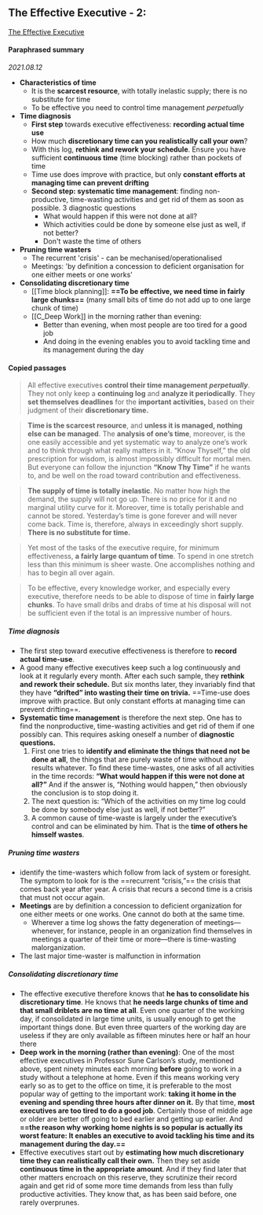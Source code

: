 ## The Effective Executive - 2: 
[The Effective Executive](notes/B_The%20Effective%20Executive.md)
#### Paraphrased summary
*2021.08.12*
- **Characteristics of time**
	- It is the **scarcest resource**, with totally inelastic supply; there is no substitute for time
	- To be effective you need to control time management *perpetually*
- **Time diagnosis**
	- **First step** towards executive effectiveness: **recording actual time use**
	- How much **discretionary time can you realistically call your own**? 
	- With this log, **rethink and rework your schedule**. Ensure you have sufficient **continuous time** (time blocking) rather than pockets of time 
	- Time use does improve with practice, but only **constant efforts at managing time can prevent drifting**
	- **Second step: systematic time management**: finding non-productive, time-wasting activities and get rid of them as soon as possible. 3 diagnostic questions
		- What would happen if this were not done at all? 
		- Which activities could be done by someone else just as well, if not better?
		- Don't waste the time of others 
- **Pruning time wasters**
	- The recurrent 'crisis' - can be mechanised/operationalised
	- Meetings: 'by definition a concession to deficient organisation for one either meets or one works'
- **Consolidating discretionary time**
	- [[Time block planning]]: **==To be effective, we need time in fairly large chunks==** (many small bits of time do not add up to one large chunk of time)
	- [[C_Deep Work]] in the morning rather than evening: 
		- Better than evening, when most people are too tired for a good job
		- And doing in the evening enables you to avoid tackling time and its management during the day

#### Copied passages
> All effective executives **control their time management *perpetually***. They not only keep a **continuing log** and **analyze it periodically**. They **set themselves deadlines** for the **important activities,** based on their judgment of their **discretionary time.**

> **Time is the scarcest resource**, and **unless it is managed, nothing else can be managed**. The **analysis of one’s time**, moreover, is the one easily accessible and yet systematic way to analyze one’s work and to think through what really matters in it. “Know Thyself,” the old prescription for wisdom, is almost impossibly difficult for mortal men. But everyone can follow the injunction **“Know Thy Time”** if he wants to, and be well on the road toward contribution and effectiveness.

> **The supply of time is totally inelastic**. No matter how high the demand, the supply will not go up. There is no price for it and no marginal utility curve for it. Moreover, time is totally perishable and cannot be stored. Yesterday’s time is gone forever and will never come back. Time is, therefore, always in exceedingly short supply. **There is no substitute for time.**

> Yet most of the tasks of the executive require, for minimum effectiveness, **a fairly large quantum of time**. To spend in one stretch less than this minimum is sheer waste. One accomplishes nothing and has to begin all over again.

 >To be effective, every knowledge worker, and especially every executive, therefore needs to be able to dispose of time in **fairly large chunks**. To have small dribs and drabs of time at his disposal will not be sufficient even if the total is an impressive number of hours.
##### Time diagnosis 
- The first step toward executive effectiveness is therefore to **record actual time-use**.
- A good many effective executives keep such a log continuously and look at it regularly every month. After each such sample, they **rethink and rework their schedule.** But six months later, they invariably find that they have **“drifted” into wasting their time on trivia.** ==Time-use does improve with practice. But only constant efforts at managing time can prevent drifting==.
- **Systematic time management** is therefore the next step. One has to find the nonproductive, time-wasting activities and get rid of them if one possibly can. This requires asking oneself a number of **diagnostic questions.**
	1. First one tries to **identify and eliminate the things that need not be done at all**, the things that are purely waste of time without any results whatever. To find these time-wastes, one asks of all activities in the time records: **“What would happen if this were not done at all?”** And if the answer is, “Nothing would happen,” then obviously the conclusion is to stop doing it.
	2. The next question is: “Which of the activities on my time log could be done by somebody else just as well, if not better?”
	3. A common cause of time-waste is largely under the executive’s control and can be eliminated by him. That is the **time of others he himself wastes**.
##### Pruning time wasters
- identify the time-wasters which follow from lack of system or foresight. The symptom to look for is the ==recurrent “crisis,”== the crisis that comes back year after year. A crisis that recurs a second time is a crisis that must not occur again.
- **Meetings** are by definition a concession to deficient organization for one either meets or one works. One cannot do both at the same time.
	- Wherever a time log shows the fatty degeneration of meetings—whenever, for instance, people in an organization find themselves in meetings a quarter of their time or more—there is time-wasting malorganization.
- The last major time-waster is malfunction in information
##### Consolidating discretionary time
- The effective executive therefore knows that **he has to consolidate his discretionary time**. He knows that **he needs large chunks of time and that small driblets are no time at all**. Even one quarter of the working day, if consolidated in large time units, is usually enough to get the important things done. But even three quarters of the working day are useless if they are only available as fifteen minutes here or half an hour there
- **Deep work in the morning (rather than evening)**: One of the most effective executives in Professor Sune Carlson’s study, mentioned above, spent ninety minutes each morning **before** going to work in a study without a telephone at home. Even if this means working very early so as to get to the office on time, it is preferable to the most popular way of getting to the important work: **taking it home in the evening and spending three hours after dinner on it.** By that time, **most executives are too tired to do a good job**. Certainly those of middle age or older are better off going to bed earlier and getting up earlier. And **==the reason why working home nights is so popular is actually its worst feature: It enables an executive to avoid tackling his time and its management during the day.==**
- Effective executives start out by **estimating how much discretionary time they can realistically call their own.** Then they set aside **continuous time in the appropriate amount**. And if they find later that other matters encroach on this reserve, they scrutinize their record again and get rid of some more time demands from less than fully productive activities. They know that, as has been said before, one rarely overprunes.